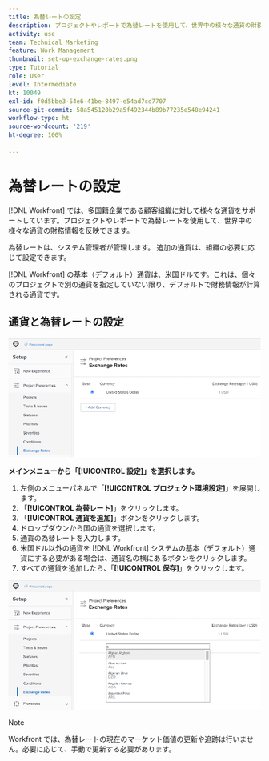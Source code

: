 ```yaml
---
title: 為替レートの設定
description: プロジェクトやレポートで為替レートを使用して、世界中の様々な通貨の財務情報を反映する方法について説明します。
activity: use
team: Technical Marketing
feature: Work Management
thumbnail: set-up-exchange-rates.png
type: Tutorial
role: User
level: Intermediate
kt: 10049
exl-id: f0d5bbe3-54e6-41be-8497-e54ad7cd7707
source-git-commit: 58a545120b29a5f492344b89b77235e548e94241
workflow-type: ht
source-wordcount: '219'
ht-degree: 100%

---
```


# 為替レートの設定

[!DNL Workfront] では、多国籍企業である顧客組織に対して様々な通貨をサポートしています。プロジェクトやレポートで為替レートを使用して、世界中の様々な通貨の財務情報を反映できます。

為替レートは、システム管理者が管理します。 追加の通貨は、組織の必要に応じて設定できます。

[!DNL Workfront] の基本（デフォルト）通貨は、米国ドルです。これは、個々のプロジェクトで別の通貨を指定していない限り、デフォルトで財務情報が計算される通貨です。

## 通貨と為替レートの設定

![為替レートを選択している画像](assets/setting-up-finances-4.png)

**メインメニューから「[!UICONTROL 設定]」を選択します。**

1. 左側のメニューパネルで「**[!UICONTROL プロジェクト環境設定]**」を展開します。
1. 「**[!UICONTROL 為替レート]**」をクリックします。
1. 「**[!UICONTROL 通貨を追加]**」ボタンをクリックします。
1. ドロップダウンから国の通貨を選択します。
1. 通貨の為替レートを入力します。
1. 米国ドル以外の通貨を [!DNL Workfront] システムの基本（デフォルト）通貨にする必要がある場合は、通貨名の横にあるボタンをクリックします。
1. すべての通貨を追加したら、「**[!UICONTROL 保存]**」をクリックします。

![為替レートリストに通貨を追加する画像](assets/setting-up-finances-5.png)

>[!NOTE]
>
>Workfront では、為替レートの現在のマーケット価値の更新や追跡は行いません。必要に応じて、手動で更新する必要があります。
